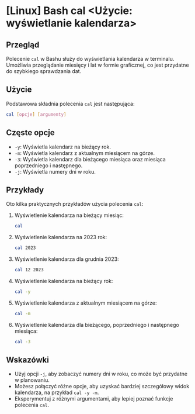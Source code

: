 # [Linux] Bash cal <Użycie: wyświetlanie kalendarza>

## Przegląd
Polecenie `cal` w Bashu służy do wyświetlania kalendarza w terminalu. Umożliwia przeglądanie miesięcy i lat w formie graficznej, co jest przydatne do szybkiego sprawdzania dat.

## Użycie
Podstawowa składnia polecenia `cal` jest następująca:

```bash
cal [opcje] [argumenty]
```

## Częste opcje
- `-y`: Wyświetla kalendarz na bieżący rok.
- `-m`: Wyświetla kalendarz z aktualnym miesiącem na górze.
- `-3`: Wyświetla kalendarz dla bieżącego miesiąca oraz miesiąca poprzedniego i następnego.
- `-j`: Wyświetla numery dni w roku.

## Przykłady
Oto kilka praktycznych przykładów użycia polecenia `cal`:

1. Wyświetlenie kalendarza na bieżący miesiąc:
   ```bash
   cal
   ```

2. Wyświetlenie kalendarza na 2023 rok:
   ```bash
   cal 2023
   ```

3. Wyświetlenie kalendarza dla grudnia 2023:
   ```bash
   cal 12 2023
   ```

4. Wyświetlenie kalendarza na bieżący rok:
   ```bash
   cal -y
   ```

5. Wyświetlenie kalendarza z aktualnym miesiącem na górze:
   ```bash
   cal -m
   ```

6. Wyświetlenie kalendarza dla bieżącego, poprzedniego i następnego miesiąca:
   ```bash
   cal -3
   ```

## Wskazówki
- Użyj opcji `-j`, aby zobaczyć numery dni w roku, co może być przydatne w planowaniu.
- Możesz połączyć różne opcje, aby uzyskać bardziej szczegółowy widok kalendarza, na przykład `cal -y -m`.
- Eksperymentuj z różnymi argumentami, aby lepiej poznać funkcje polecenia `cal`.
